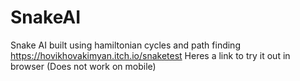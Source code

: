 # SnakeAI
 Snake AI built using hamiltonian cycles and path finding
 https://hovikhovakimyan.itch.io/snaketest Heres a link to try it out in browser (Does not work on mobile)
